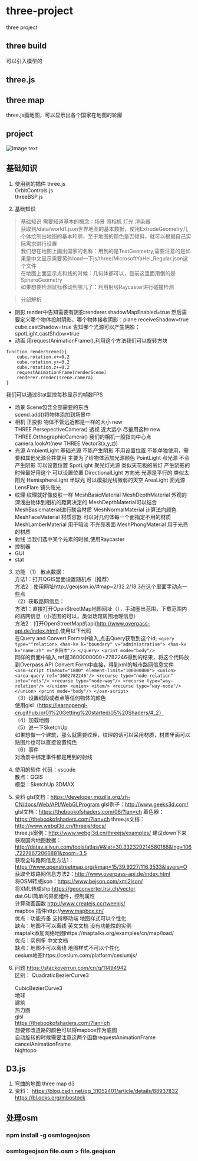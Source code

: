 # three-project
three  project 

## three build
可以引入模型的

## three.js

## three map
three.js画地图，可以显示出各个国家在地图的轮廓 

## project

![Image text](./project/demo.gif)

## 基础知识
1. 使用到的插件 
three.js </br>
OrbitControls.js </br>
threeBSP.js </br>


2. 基础知识  
> 基础知识
需要知道基本的概念：场景 照相机 灯光 渲染器 </br>
获取到/data/world1.json世界地图的基本数据，使用ExtrudeGeometry几个体绘制出地图的基本轮廓，至于地图的颜色是否倾斜，就可以根据自己实际需求进行设置 </br>
我们想在地图上画出国家的名称：用到的是TextGeometry,需要注意的是如果是中文显示需要另外load一下js/three/MicrosoftYaHei_Regular.json这个文件</br>
在地图上面显示点和线的时候：几何体都可以，目前这里面用倒的是SphereGeometry </br> 
如果想要检测鼠标移动到哪儿了：利用射线Raycaster进行碰撞检测 </br>

> 分部解析
+ 阴影
render中告知需要有阴影:renderer.shadowMapEnabled=true
然后需要定义哪个物体投射阴影，哪个物体接收阴影：plane.receiveShadow=true cube.castShadow=true
告知哪个光源可以产生阴影：spotLight.castShdow=true
+ 动画
用requestAnimationFrame(),利用这个方法我们可以旋转方块
```
function renderScene(){
    cube.rotation.x+=0.2
    cube.rotation.y+=0.2
    cube.rotation.z+=0.2
    requestAnimationFrame(renderScene)
    renderer.render(scene.camera)
}
```
我们可以通过Stat监控每秒显示的帧数FPS
+ 场景
Scene包含全部需要的东西</br>
scend.add()将物体添加到场景中</br>
+ 相机
正投影 物体不管远近都是一样的大小 new THREE.PersepectiveCamera()
透视 近大远小 尽量用这种    new THREE.OrthographicCamera()
我们的相机一般指向中心点 camera.lookAt(new THREE.Vector3(x,y,z))
+ 光源
AmbientLight 基础光源 不能产生阴影 不用设置位置 不能单独使用，需要和其他光源合并使用 主要为了给物体添加光源颜色 
PointLight 点光源  不会产生阴影 可以设置位置 
SpotLight 聚光灯光源 类似天花板的吊灯 产生阴影的时候最好用这个 可以设置位置 
DirectionalLight 方向光 光源是平行的 类似太阳光
HemisphereLight 半球光 可以模拟光线微弱的天空
AreaLight 面光源
LensFlare 镜头眩光
+ 纹理
纹理就好像皮肤一样
MeshBasicMaterial
MeshDepthMaterial 外观的深浅由物体到相机的距离决定的 MeshDepthMaterial可以结合MeshBasicmaterial进行联合材质
MeshNormalMaterial 计算法向颜色
MeshFaceMaterial 材质容器 可以对几何体每一个面指定不用的材质
MeshLamberMaterial 用于暗淡 不光亮表面
MeshPhongMaterial 用于光亮的材质
+ 射线
当我们选中某个元素的时候,使用Raycaster
+ 控制器
+ GUI
+ stat


3. 功能
（1） 散点数据：</br>
    方法1：打开QGIS里面设置随机点（推荐）</br>
    方法2：使用网址http://geojson.io/#map=2/32.2/18.3在这个里面手动点一些点</br>
（2）获取路网信息： </br>
    方法1：直接打开OpenStreetMap地图网址（），手动圈出范围，下载范围内的路网信息（小范围的可以，类似场馆周围地理信息） </br>
    方法2：打开OpenStreetMap的api(http://www.overpass-api.de/index.html),使用以下代码</br>
        在Query and Convert Forms中输入,点击Query获取到<relation id="2782246">这个id;
        ```
        <query type=""relation>
        <has-kv k="boundary" v="administrative">
        <has-kv k="name:zh" v="贵阳市"/>
        </query>
        <print mode="body"/>
        ```</br>
        同样的页面中输入,ref是3600000000+2782246得到的结果，将这个代码放到Overpass API Convert Form中直接，得到xml的城市路网信息文件</br>
        ```
        <osm-script timeout="1800" element-limit="100000000">
        <union>
            <area-query ref="3602782246"/>
            <recurse type="node-relation" into="rels"/>
            <recurse type="node-way"/>
            <recurse type="way-relation"/>
        </union>
        <union>
            <item/>
            <recurse type="way-node"/>
        </union>
        <print mode="body"/>
        </osm-script>
        ```</br>
（3）设置线段或者点等任何物体的颜色 </br>
    使用glsl（https://learnopengl-cn.github.io/01%20Getting%20started/05%20Shaders/#_2）</br>
（4）加载地图</br>
（5）说一下SketchUp</br>
    如果想做一个建筑，那么就需要纹理，纹理的话可以采用材质，材质里面可以贴图片也可以直接设置纯色</br>
（6）事件</br>
    对场景中绑定事件都是用到的射线</br>

4. 使用的软件
代码：vscode</br>
散点：QGIS</br>
模型：SketchUp 3DMAX</br>

5. 资料
glsl文档：https://developer.mozilla.org/zh-CN/docs/Web/API/WebGLProgram
glsl例子：http://www.geeks3d.com/
glsl文档：https://thebookofshaders.com/06/?lan=ch
着色器：https://thebookofshaders.com/?lan=ch
three.js文档：http://www.webgl3d.cn/threejs/docs/ </br>
three.js案例：http://www.webgl3d.cn/threejs/examples/ 建议down下来 </br>
获取国内地图数据：http://datav.aliyun.com/tools/atlas/#&lat=30.332329214580188&lng=106.72278672066881&zoom=3.5 </br>
获取全球路网信息方法1：https://www.openstreetmap.org/#map=15/39.9227/116.3533&layers=O </br>
获取全球路网信息方法2：http://www.overpass-api.de/index.html </br>
将OSM转成json：https://www.bejson.com/xml2json/</br>
将XML转成shp:https://geoconverter.hsr.ch/vector</br>
dat.GUI简单的界面组件，控制属性</br>
计算动画函数 http://www.createjs.cc/tweenjs/ </br>
mapbox 插件http://www.mapbox.cn/</br>
    优点：功能齐备 支持移动端 地图样式可以个性化</br>
     缺点：地图不可以离线 英文文档 没有功能性的实例</br>
maptalk添加网络地图https://maptalks.org/examples/cn/map/load/ </br>
    优点：实例多 中文文档</br>
     缺点：地图不可以离线 地图样式不可以个性化</br>
cesium地图https://cesium.com/platform/cesiumjs/</br>




6. 问题
https://stackoverrun.com/cn/q/11494942</br>
区别：
    QuadraticBezierCurve3 </br>  
    CubicBezierCurve3</br>
地球</br>
建筑</br>
热力图</br>
glsl</br>
https://thebookofshaders.com/?lan=ch</br>
想要修改道路的颜色可以将mapbox作为底图</br>
自动旋转的时候需要注意这两个函数requestAnimationFrame   cancelAnimationFrame</br>
hightopo

## D3.js
1. 弯曲的地图
three map d3    </br>
2. 资料：
https://blog.csdn.net/qq_31052401/article/details/88937832</br>
https://bl.ocks.org/mbostock</br>

## 处理osm
### npm install -g osmtogeojson
### osmtogeojson file.osm > file.geojson
    








